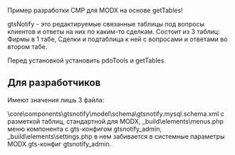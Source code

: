 Пример разработки CMP для MODX на основе getTables!

gtsNotify - это редактируемые связанные таблицы под вопросы клиентов и ответы на них по каким-то сделкам.
Состоит из 3 таблиц:
Фирмы в 1 табе,
Сделки и подтаблица к ней с вопросами и ответами во втором табе. 

Перед установкой установить pdoTools и getTables.
## Для разработчиков
Имеют значения лишь 3 файла:

\core\components\gtsnotify\model\schema\gtsnotify.mysql.schema.xml
с разметкой таблиц, стандартной для MODX,
_build\elements\menus.php меню компонента с gts-конфигом gtsnotify_admin,
_build\elements\settings.php в нем забивается в системные параметры MODX gts-конфиг gtsnotify_admin.


